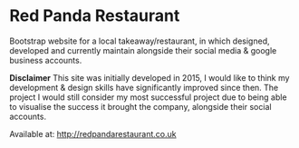 # Red Panda Restaurant
Bootstrap website for a local takeaway/restaurant,  in which designed, developed and currently maintain alongside their social media & google business accounts. 

**Disclaimer** This site was initially developed in 2015, I would like to think my development & design skills have significantly improved since then. The  project I would still consider my most successful project due to being able to visualise the success  it brought the company, alongside their social accounts.

Available at: <http://redpandarestaurant.co.uk>
